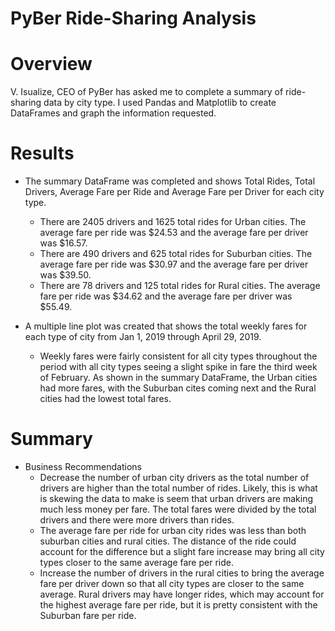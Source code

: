 # PyBer Ride-Sharing Analysis

# Overview
V. Isualize, CEO of PyBer has asked me to complete a summary of ride-sharing data by city type. I used Pandas and Matplotlib to create DataFrames and graph the information requested.

# Results
 - The summary DataFrame was completed and shows Total Rides, Total Drivers, Average Fare per Ride and Average Fare per Driver for each city type.
	- There are 2405 drivers and 1625 total rides for Urban cities. The average fare per ride was $24.53 and the average fare per driver was $16.57. 
	- There are 490 drivers and 625 total rides for Suburban cities. The average fare per ride was $30.97 and the average fare per driver was $39.50.
	- There are 78 drivers and 125 total rides for Rural cities. The average fare per ride was $34.62 and the average fare per driver was $55.49.
	
- A multiple line plot was created that shows the total weekly fares for each type of city from Jan 1, 2019 through April 29, 2019.
	- Weekly fares were fairly consistent for all city types throughout the period with all city types seeing a slight spike in fare the third week of February. As shown in the summary DataFrame, the Urban cities had more fares, with the Suburban cites coming next and the Rural cities had the lowest total fares.
	
# Summary
- Business Recommendations
	- Decrease the number of urban city drivers as the total number of drivers are higher than the total number of rides. Likely, this is what is skewing the data to make is seem that urban drivers are making much less money per fare. The total fares were divided by the total drivers and there were more drivers than rides. 
	- The average fare per ride for urban city rides was less than both suburban cities and rural cities. The distance of the ride could account for the difference but a slight fare increase may bring all city types closer to the same average fare per ride.
	- Increase the number of drivers in the rural cities to bring the average fare per driver down so that all city types are closer to the same average. Rural drivers may have longer rides, which may account for the highest average fare per ride, but it is pretty consistent with the Suburban fare per ride.